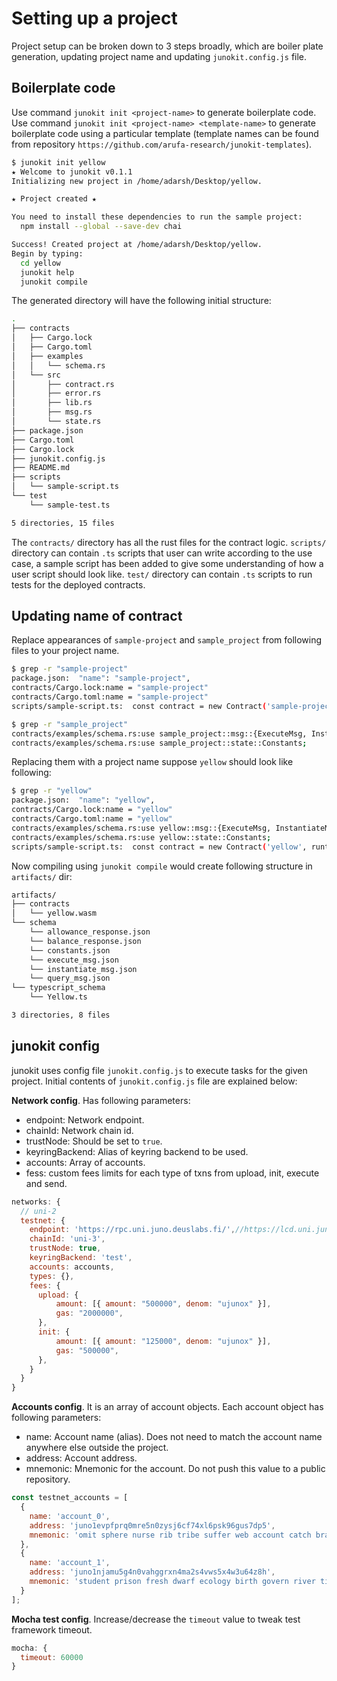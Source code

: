 

# Setting up a project

Project setup can be broken down to 3 steps broadly, which are boiler plate generation, updating project name and updating `junokit.config.js` file.

## Boilerplate code

Use command `junokit init <project-name>` to generate boilerplate code. Use command `junokit init <project-name> <template-name>` to generate boilerplate code using a particular template (template names can be found from repository `https://github.com/arufa-research/junokit-templates`).

```bash
$ junokit init yellow
★ Welcome to junokit v0.1.1
Initializing new project in /home/adarsh/Desktop/yellow.

★ Project created ★

You need to install these dependencies to run the sample project:
  npm install --global --save-dev chai

Success! Created project at /home/adarsh/Desktop/yellow.
Begin by typing:
  cd yellow
  junokit help
  junokit compile
```

The generated directory will have the following initial structure:

```bash
.
├── contracts
│   ├── Cargo.lock
│   ├── Cargo.toml
│   ├── examples
│   │   └── schema.rs
│   └── src
│       ├── contract.rs
│       ├── error.rs
│       ├── lib.rs
│       ├── msg.rs
│       └── state.rs
├── package.json
├── Cargo.toml
├── Cargo.lock
├── junokit.config.js
├── README.md
├── scripts
│   └── sample-script.ts
└── test
    └── sample-test.ts

5 directories, 15 files
```

The `contracts/` directory has all the rust files for the contract logic. `scripts/` directory can contain `.ts` scripts that user can write according to the use case, a sample script has been added to give some understanding of how a user script should look like. `test/` directory can contain `.ts` scripts to run tests for the deployed contracts.

## Updating name of contract

Replace appearances of `sample-project` and `sample_project` from following files to your project name.

```bash
$ grep -r "sample-project"
package.json:  "name": "sample-project",
contracts/Cargo.lock:name = "sample-project"
contracts/Cargo.toml:name = "sample-project"
scripts/sample-script.ts:  const contract = new Contract('sample-project');
```

```bash
$ grep -r "sample_project"
contracts/examples/schema.rs:use sample_project::msg::{ExecuteMsg, InstantiateMsg, QueryMsg, BalanceResponse, AllowanceResponse};
contracts/examples/schema.rs:use sample_project::state::Constants;
```

Replacing them with a project name suppose `yellow` should look like following:

```bash
$ grep -r "yellow"
package.json:  "name": "yellow",
contracts/Cargo.lock:name = "yellow"
contracts/Cargo.toml:name = "yellow"
contracts/examples/schema.rs:use yellow::msg::{ExecuteMsg, InstantiateMsg, QueryMsg, BalanceResponse, AllowanceResponse};
contracts/examples/schema.rs:use yellow::state::Constants;
scripts/sample-script.ts:  const contract = new Contract('yellow', runtimeEnv);
```

Now compiling using `junokit compile` would create following structure in `artifacts/` dir:

```bash
artifacts/
├── contracts
│   └── yellow.wasm
└── schema
    └── allowance_response.json
    └── balance_response.json
    └── constants.json
    └── execute_msg.json
    └── instantiate_msg.json
    └── query_msg.json
└── typescript_schema
    └── Yellow.ts

3 directories, 8 files
```

## junokit config

junokit uses config file `junokit.config.js` to execute tasks for the given project. Initial contents of `junokit.config.js` file are explained below:

**Network config**. Has following parameters:

+ endpoint: Network endpoint.
+ chainId: Network chain id.
+ trustNode: Should be set to `true`.
+ keyringBackend: Alias of keyring backend to be used.
+ accounts: Array of accounts.
+ fess: custom fees limits for each type of txns from upload, init, execute and send.

```js
networks: {
  // uni-2
  testnet: {
    endpoint: 'https://rpc.uni.juno.deuslabs.fi/',//https://lcd.uni.juno.deuslabs.fi/
    chainId: 'uni-3',
    trustNode: true,
    keyringBackend: 'test',
    accounts: accounts,
    types: {},
    fees: {
      upload: {
          amount: [{ amount: "500000", denom: "ujunox" }],
          gas: "2000000",
      },
      init: {
          amount: [{ amount: "125000", denom: "ujunox" }],
          gas: "500000",
      },
    }
  }
}
```

**Accounts config**. It is an array of account objects. Each account object has following parameters:

+ name: Account name (alias). Does not need to match the account name anywhere else outside the project.
+ address: Account address.
+ mnemonic: Mnemonic for the account. Do not push this value to a public repository.

```js
const testnet_accounts = [
  {
    name: 'account_0',
    address: 'juno1evpfprq0mre5n0zysj6cf74xl6psk96gus7dp5',
    mnemonic: 'omit sphere nurse rib tribe suffer web account catch brain hybrid zero act gold coral shell voyage matter nose stick crucial fog judge text'
  },
  {
    name: 'account_1',
    address: 'juno1njamu5g4n0vahggrxn4ma2s4vws5x4w3u64z8h',
    mnemonic: 'student prison fresh dwarf ecology birth govern river tissue wreck hope autumn basic trust divert dismiss buzz play pistol focus long armed flag bicycle'
  }
];
```

**Mocha test config**. Increase/decrease the `timeout` value to tweak test framework timeout.

```js
mocha: {
  timeout: 60000
}
```